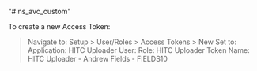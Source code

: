"# ns_avc_custom" 

To create a new Access Token:
> Navigate to: 
    Setup > User/Roles > Access Tokens > New
> Set to:
>   Application: HITC Uploader
>   User: <Andrew Fields>
>   Role: HITC Uploader
>   Token Name: HITC Uploader - Andrew Fields - FIELDS10


> 